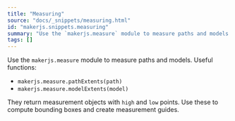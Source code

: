 ```yaml
---
title: "Measuring"
source: "docs/_snippets/measuring.html"
id: "makerjs.snippets.measuring"
summary: "Use the `makerjs.measure` module to measure paths and models. Useful functions:"
tags: []
---
```

Use the `makerjs.measure` module to measure paths and models. Useful functions:

- `makerjs.measure.pathExtents(path)`
- `makerjs.measure.modelExtents(model)`

They return measurement objects with `high` and `low` points. Use these to compute bounding boxes and create measurement guides.